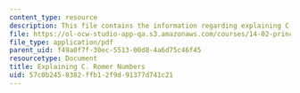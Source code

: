 ```yaml
---
content_type: resource
description: This file contains the information regarding explaining C. romer numbers.
file: https://ol-ocw-studio-app-qa.s3.amazonaws.com/courses/14-02-principles-of-macroeconomics-spring-2014/57c0b2458382ffb12f9d91377d741c21_MIT14_02S14_Roomer_Num.pdf
file_type: application/pdf
parent_uid: f49a0f7f-30ec-5513-00d8-4a6d75c46f45
resourcetype: Document
title: Explaining C. Romer Numbers
uid: 57c0b245-8382-ffb1-2f9d-91377d741c21
---
```

